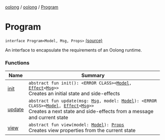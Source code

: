 [oolong](../../index.md) / [oolong](../index.md) / [Program](./index.md)

# Program

`interface Program<Model, Msg, Props>` [(source)](https://github.com/oolong-kt/oolong/tree/master/oolong/src/commonMain/kotlin/oolong/Program.kt#L6)

An interface to encapsulate the requirements of an Oolong runtime.

### Functions

| Name | Summary |
|---|---|
| [init](init.md) | `abstract fun init(): <ERROR CLASS><`[`Model`](../-next.md#Model)`, `[`Effect`](../-effect.md)`<`[`Msg`](../-next.md#Msg)`>>`<br>Creates an initial state and side-effects |
| [update](update.md) | `abstract fun update(msg: `[`Msg`](index.md#Msg)`, model: `[`Model`](index.md#Model)`): <ERROR CLASS><`[`Model`](../-next.md#Model)`, `[`Effect`](../-effect.md)`<`[`Msg`](../-next.md#Msg)`>>`<br>Creates a next state and side-effects from a message and current state |
| [view](view.md) | `abstract fun view(model: `[`Model`](index.md#Model)`): `[`Props`](index.md#Props)<br>Creates view properties from the current state |
